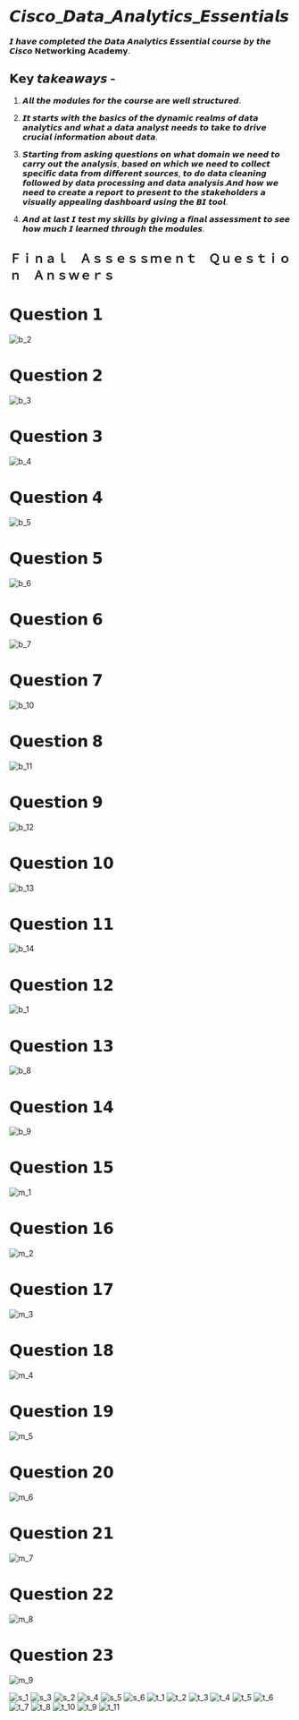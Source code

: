 # 𝘾𝙞𝙨𝙘𝙤_𝘿𝙖𝙩𝙖_𝘼𝙣𝙖𝙡𝙮𝙩𝙞𝙘𝙨_𝙀𝙨𝙨𝙚𝙣𝙩𝙞𝙖𝙡𝙨

𝙄 𝙝𝙖𝙫𝙚 𝙘𝙤𝙢𝙥𝙡𝙚𝙩𝙚𝙙 𝙩𝙝𝙚 𝘿𝙖𝙩𝙖 𝘼𝙣𝙖𝙡𝙮𝙩𝙞𝙘𝙨 𝙀𝙨𝙨𝙚𝙣𝙩𝙞𝙖𝙡 𝙘𝙤𝙪𝙧𝙨𝙚 𝙗𝙮 𝙩𝙝𝙚 𝘾𝙞𝙨𝙘𝙤 𝗡𝗲𝘁𝘄𝗼𝗿𝗸𝗶𝗻𝗴 𝗔𝗰𝗮𝗱𝗲𝗺𝘆.

## 𝗞𝗲𝘆 𝙩𝙖𝙠𝙚𝙖𝙬𝙖𝙮𝙨 -
1) 𝘼𝙡𝙡 𝙩𝙝𝙚 𝙢𝙤𝙙𝙪𝙡𝙚𝙨 𝙛𝙤𝙧 𝙩𝙝𝙚 𝙘𝙤𝙪𝙧𝙨𝙚 𝙖𝙧𝙚 𝙬𝙚𝙡𝙡 𝙨𝙩𝙧𝙪𝙘𝙩𝙪𝙧𝙚𝙙.

2) 𝙄𝙩 𝙨𝙩𝙖𝙧𝙩𝙨 𝙬𝙞𝙩𝙝 𝙩𝙝𝙚 𝙗𝙖𝙨𝙞𝙘𝙨 𝙤𝙛 𝙩𝙝𝙚 𝙙𝙮𝙣𝙖𝙢𝙞𝙘 𝙧𝙚𝙖𝙡𝙢𝙨 𝙤𝙛 𝙙𝙖𝙩𝙖 𝙖𝙣𝙖𝙡𝙮𝙩𝙞𝙘𝙨 𝙖𝙣𝙙 𝙬𝙝𝙖𝙩 𝙖 𝙙𝙖𝙩𝙖 𝙖𝙣𝙖𝙡𝙮𝙨𝙩 𝙣𝙚𝙚𝙙𝙨 𝙩𝙤 𝙩𝙖𝙠𝙚 𝙩𝙤 𝙙𝙧𝙞𝙫𝙚 𝙘𝙧𝙪𝙘𝙞𝙖𝙡 𝙞𝙣𝙛𝙤𝙧𝙢𝙖𝙩𝙞𝙤𝙣 𝙖𝙗𝙤𝙪𝙩 𝙙𝙖𝙩𝙖.

3) 𝙎𝙩𝙖𝙧𝙩𝙞𝙣𝙜 𝙛𝙧𝙤𝙢 𝙖𝙨𝙠𝙞𝙣𝙜 𝙦𝙪𝙚𝙨𝙩𝙞𝙤𝙣𝙨 𝙤𝙣 𝙬𝙝𝙖𝙩 𝙙𝙤𝙢𝙖𝙞𝙣 𝙬𝙚 𝙣𝙚𝙚𝙙 𝙩𝙤 𝙘𝙖𝙧𝙧𝙮 𝙤𝙪𝙩 𝙩𝙝𝙚 𝙖𝙣𝙖𝙡𝙮𝙨𝙞𝙨, 𝙗𝙖𝙨𝙚𝙙 𝙤𝙣 𝙬𝙝𝙞𝙘𝙝 𝙬𝙚 𝙣𝙚𝙚𝙙 𝙩𝙤 𝙘𝙤𝙡𝙡𝙚𝙘𝙩 𝙨𝙥𝙚𝙘𝙞𝙛𝙞𝙘 𝙙𝙖𝙩𝙖 𝙛𝙧𝙤𝙢 𝙙𝙞𝙛𝙛𝙚𝙧𝙚𝙣𝙩 𝙨𝙤𝙪𝙧𝙘𝙚𝙨, 𝙩𝙤 𝙙𝙤 𝙙𝙖𝙩𝙖 𝙘𝙡𝙚𝙖𝙣𝙞𝙣𝙜 𝙛𝙤𝙡𝙡𝙤𝙬𝙚𝙙 𝙗𝙮 𝙙𝙖𝙩𝙖 𝙥𝙧𝙤𝙘𝙚𝙨𝙨𝙞𝙣𝙜 𝙖𝙣𝙙 𝙙𝙖𝙩𝙖 𝙖𝙣𝙖𝙡𝙮𝙨𝙞𝙨.𝘼𝙣𝙙 𝙝𝙤𝙬 𝙬𝙚 𝙣𝙚𝙚𝙙 𝙩𝙤 𝙘𝙧𝙚𝙖𝙩𝙚 𝙖 𝙧𝙚𝙥𝙤𝙧𝙩 𝙩𝙤 𝙥𝙧𝙚𝙨𝙚𝙣𝙩 𝙩𝙤 𝙩𝙝𝙚 𝙨𝙩𝙖𝙠𝙚𝙝𝙤𝙡𝙙𝙚𝙧𝙨 𝙖 𝙫𝙞𝙨𝙪𝙖𝙡𝙡𝙮 𝙖𝙥𝙥𝙚𝙖𝙡𝙞𝙣𝙜 𝙙𝙖𝙨𝙝𝙗𝙤𝙖𝙧𝙙 𝙪𝙨𝙞𝙣𝙜 𝙩𝙝𝙚 𝘽𝙄 𝙩𝙤𝙤𝙡.

4) 𝘼𝙣𝙙 𝙖𝙩 𝙡𝙖𝙨𝙩 𝙄 𝙩𝙚𝙨𝙩 𝙢𝙮 𝙨𝙠𝙞𝙡𝙡𝙨 𝙗𝙮 𝙜𝙞𝙫𝙞𝙣𝙜 𝙖 𝙛𝙞𝙣𝙖𝙡 𝙖𝙨𝙨𝙚𝙨𝙨𝙢𝙚𝙣𝙩 𝙩𝙤 𝙨𝙚𝙚 𝙝𝙤𝙬 𝙢𝙪𝙘𝙝 𝙄 𝙡𝙚𝙖𝙧𝙣𝙚𝙙 𝙩𝙝𝙧𝙤𝙪𝙜𝙝 𝙩𝙝𝙚 𝙢𝙤𝙙𝙪𝙡𝙚𝙨.

## Ｆｉｎａｌ Ａｓｓｅｓｓｍｅｎｔ Ｑｕｅｓｔｉｏｎ Ａｎｓｗｅｒｓ

# 𝗤𝘂𝗲𝘀𝘁𝗶𝗼𝗻 𝟭
![b_2](https://github.com/CoderNitu/Cisco_Data_Analytics_Essentials/assets/87817227/c623d90a-f188-4701-bb6c-63b6297d5070)

# 𝗤𝘂𝗲𝘀𝘁𝗶𝗼𝗻 𝟮
![b_3](https://github.com/CoderNitu/Cisco_Data_Analytics_Essentials/assets/87817227/038433d0-8aee-4191-8d17-48ed3a3e22d1)
# 𝗤𝘂𝗲𝘀𝘁𝗶𝗼𝗻 𝟯
![b_4](https://github.com/CoderNitu/Cisco_Data_Analytics_Essentials/assets/87817227/656c48d9-7824-4944-a194-b87accf40d0d)
# 𝗤𝘂𝗲𝘀𝘁𝗶𝗼𝗻 𝟰
![b_5](https://github.com/CoderNitu/Cisco_Data_Analytics_Essentials/assets/87817227/d359a325-3b4d-44f3-8301-5b3e4eb825e1)
# 𝗤𝘂𝗲𝘀𝘁𝗶𝗼𝗻 𝟱
![b_6](https://github.com/CoderNitu/Cisco_Data_Analytics_Essentials/assets/87817227/1f496858-ebac-423b-821c-99ec133f1072)
# 𝗤𝘂𝗲𝘀𝘁𝗶𝗼𝗻 𝟲
![b_7](https://github.com/CoderNitu/Cisco_Data_Analytics_Essentials/assets/87817227/ce5e1943-8640-44b6-8378-e97f9e8426d8)
# 𝗤𝘂𝗲𝘀𝘁𝗶𝗼𝗻 𝟳
![b_10](https://github.com/CoderNitu/Cisco_Data_Analytics_Essentials/assets/87817227/e5c66778-156d-4951-90e3-e16bb60cf3b8)
# 𝗤𝘂𝗲𝘀𝘁𝗶𝗼𝗻 𝟴
![b_11](https://github.com/CoderNitu/Cisco_Data_Analytics_Essentials/assets/87817227/fe84f3e5-3eb7-4d24-b9d1-dc38ea6cba44)
# 𝗤𝘂𝗲𝘀𝘁𝗶𝗼𝗻 𝟵
![b_12](https://github.com/CoderNitu/Cisco_Data_Analytics_Essentials/assets/87817227/9979647b-b580-4650-a7d3-5800acf22faf)
# 𝗤𝘂𝗲𝘀𝘁𝗶𝗼𝗻 𝟭𝟬
![b_13](https://github.com/CoderNitu/Cisco_Data_Analytics_Essentials/assets/87817227/66b98b4d-1f71-4876-8d63-b51641f0ff09)
# 𝗤𝘂𝗲𝘀𝘁𝗶𝗼𝗻 𝟭𝟭
![b_14](https://github.com/CoderNitu/Cisco_Data_Analytics_Essentials/assets/87817227/61e72f3b-5cc9-43af-9b82-9cda324ec6af)
# 𝗤𝘂𝗲𝘀𝘁𝗶𝗼𝗻 𝟭𝟮
![b_1](https://github.com/CoderNitu/Cisco_Data_Analytics_Essentials/assets/87817227/e383e0fc-1ab0-49ca-a710-93601f0a6485)
# 𝗤𝘂𝗲𝘀𝘁𝗶𝗼𝗻 𝟭𝟯
![b_8](https://github.com/CoderNitu/Cisco_Data_Analytics_Essentials/assets/87817227/8f4f442b-2a34-48ad-8acb-68db8e481aa3)
# 𝗤𝘂𝗲𝘀𝘁𝗶𝗼𝗻 𝟭𝟰
![b_9](https://github.com/CoderNitu/Cisco_Data_Analytics_Essentials/assets/87817227/1dff033a-ac65-4a66-a8ef-b4399c20042b)
# 𝗤𝘂𝗲𝘀𝘁𝗶𝗼𝗻 𝟭𝟱
![m_1](https://github.com/CoderNitu/Cisco_Data_Analytics_Essentials/assets/87817227/a5ca8009-c4bd-4599-80e4-3bfb9d2ea07c)
# 𝗤𝘂𝗲𝘀𝘁𝗶𝗼𝗻 𝟭𝟲
![m_2](https://github.com/CoderNitu/Cisco_Data_Analytics_Essentials/assets/87817227/91e2982a-d48b-4b19-adda-a307adc85f3f)
# 𝗤𝘂𝗲𝘀𝘁𝗶𝗼𝗻 𝟭𝟳
![m_3](https://github.com/CoderNitu/Cisco_Data_Analytics_Essentials/assets/87817227/1c2de0ba-3fce-44a5-87c7-247818bcfc9b)
# 𝗤𝘂𝗲𝘀𝘁𝗶𝗼𝗻 𝟭𝟴
![m_4](https://github.com/CoderNitu/Cisco_Data_Analytics_Essentials/assets/87817227/2f2469ae-5a4c-43c3-9b42-4338c75fe655)
# 𝗤𝘂𝗲𝘀𝘁𝗶𝗼𝗻 𝟭𝟵
![m_5](https://github.com/CoderNitu/Cisco_Data_Analytics_Essentials/assets/87817227/dafc07e8-78c3-4b6c-860d-41e719c1fc6c)
# 𝗤𝘂𝗲𝘀𝘁𝗶𝗼𝗻 𝟮𝟬
![m_6](https://github.com/CoderNitu/Cisco_Data_Analytics_Essentials/assets/87817227/6bddfb99-aaaf-4789-90de-fab6d5d5af99)
# 𝗤𝘂𝗲𝘀𝘁𝗶𝗼𝗻 𝟮𝟭
![m_7](https://github.com/CoderNitu/Cisco_Data_Analytics_Essentials/assets/87817227/945f56a8-82aa-4e21-87ce-f304dd4e2260)
# 𝗤𝘂𝗲𝘀𝘁𝗶𝗼𝗻 𝟮𝟮
![m_8](https://github.com/CoderNitu/Cisco_Data_Analytics_Essentials/assets/87817227/3c1e3744-a43c-4f48-b7bf-61ae7bb75589)
# 𝗤𝘂𝗲𝘀𝘁𝗶𝗼𝗻 𝟮𝟯
![m_9](https://github.com/CoderNitu/Cisco_Data_Analytics_Essentials/assets/87817227/fa47c28b-6e7f-4dd4-83ba-3423cd4385e4)

![s_1](https://github.com/CoderNitu/Cisco_Data_Analytics_Essentials/assets/87817227/95c6ea02-3e03-40a3-a1e1-1f4301717779)
![s_3](https://github.com/CoderNitu/Cisco_Data_Analytics_Essentials/assets/87817227/4e7a34da-9c84-46f8-936b-88f3a3479116)
![s_2](https://github.com/CoderNitu/Cisco_Data_Analytics_Essentials/assets/87817227/993e46db-835b-48f7-931c-cbdfc326281c)
![s_4](https://github.com/CoderNitu/Cisco_Data_Analytics_Essentials/assets/87817227/3d1476aa-4fcb-47ed-a861-79420c651aae)
![s_5](https://github.com/CoderNitu/Cisco_Data_Analytics_Essentials/assets/87817227/adab2e79-a6a9-4a5e-a0a2-2ac5f0361ecc)
![s_6](https://github.com/CoderNitu/Cisco_Data_Analytics_Essentials/assets/87817227/fb5ca810-b97e-4803-8091-70e91403a271)
![t_1](https://github.com/CoderNitu/Cisco_Data_Analytics_Essentials/assets/87817227/7483f805-99bc-4c34-baca-98244367b60d)
![t_2](https://github.com/CoderNitu/Cisco_Data_Analytics_Essentials/assets/87817227/aaec543b-211f-45f6-8551-63a2f9d3c760)
![t_3](https://github.com/CoderNitu/Cisco_Data_Analytics_Essentials/assets/87817227/1ec546a0-348f-4ab0-b554-1277169ef595)
![t_4](https://github.com/CoderNitu/Cisco_Data_Analytics_Essentials/assets/87817227/24380f83-3b2b-4c5b-b0a7-c8f72d030ef1)
![t_5](https://github.com/CoderNitu/Cisco_Data_Analytics_Essentials/assets/87817227/0658e999-23df-42e4-a320-7693d1866708)
![t_6](https://github.com/CoderNitu/Cisco_Data_Analytics_Essentials/assets/87817227/26d23559-6da4-4679-9e71-d62f8d6a42a6)
![t_7](https://github.com/CoderNitu/Cisco_Data_Analytics_Essentials/assets/87817227/854ebfc7-c20b-42f1-9a94-818609394f72)
![t_8](https://github.com/CoderNitu/Cisco_Data_Analytics_Essentials/assets/87817227/07d93009-911c-476e-98e3-77830f6df562)
![t_10](https://github.com/CoderNitu/Cisco_Data_Analytics_Essentials/assets/87817227/967b7a3c-7237-478d-b044-e1fbf5b4447f)
![t_9](https://github.com/CoderNitu/Cisco_Data_Analytics_Essentials/assets/87817227/2bcc7e22-b72c-4909-9c96-cca97552b5ed)
![t_11](https://github.com/CoderNitu/Cisco_Data_Analytics_Essentials/assets/87817227/6126fea2-db76-4f6d-beb8-091df894f450)







